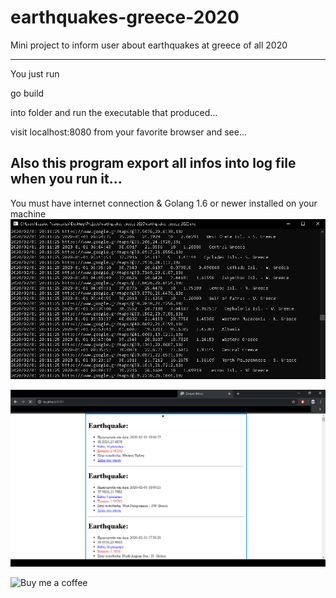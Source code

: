 # earthquakes-greece-2020
Mini project to inform user about earthquakes at greece of all 2020


---
You just run 

go build 

into folder and run the executable that produced...

visit localhost:8080 from your favorite browser and see...

Also this program export all infos into log file when you run it...
---
You must have internet connection & Golang 1.6 or newer installed on your machine
![Screenshot](assets/dos.png)

![Screenshot](assets/web.png)

![Buy me a coffee](https://camo.githubusercontent.com/d5d24e33e2f4b6fe53987419a21b203c03789a8f/68747470733a2f2f696d672e736869656c64732e696f2f62616467652f446f6e6174652d50617950616c2d677265656e2e737667)
